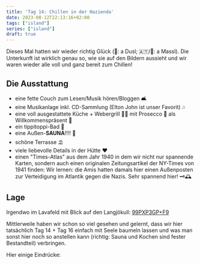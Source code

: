 ```yaml
---
title: 'Tag 14: Chillen in der Hazienda'
date: 2023-08-12T22:13:16+02:00
tags: ["island"]
series: ["island"]
draft: true
---
```

Dieses Mal hatten wir wieder richtig Glück (🏴󠁤󠁥󠁢󠁹󠁿: a Dusl; 🇦🇹/🏴󠁤󠁥󠁢󠁹󠁿: a Massl). Die Unterkunft ist wirklich genau so, wie sie auf den Bildern aussieht und wir waren wieder alle voll und ganz bereit zum Chillen!

## Die Ausstattung

- eine fette Couch zum Lesen/Musik hören/Bloggen 🛋️
- eine Musikanlage inkl. CD-Sammlung (Elton John ist unser Favorit) 🎶
- eine voll ausgestattete Küche + Webergrill 🧑‍🍳 mit Prosecco 🍾 als Willkommenspräsent 🎁
- ein tippitoppi-Bad 🛀
- eine Außen-**SAUNA**!!!! 🧖
- schöne Terrasse ⛱️
- viele liebevolle Details in der Hütte ❤️
- einen "Times-Atlas" aus dem Jahr 1940 in dem wir nicht nur spannende Karten, sondern auch einen originalen Zeitungsartikel der NY-Times von 1941 finden: Wir lernen: die Amis hatten damals hier einen Außenposten zur Verteidigung im Atlantik gegen die Nazis. Sehr spannend hier! 🗝️🕰️

## Lage

Irgendwo im Lavafeld mit Blick auf den Langjökull: [99PXP3GP+F9](https://goo.gl/maps/CtafSYv9qKZNZVJ99)

Mittlerweile haben wir schon so viel gesehen und gelernt, dass wir hier tatsächlich Tag 14 + Tag 16 einfach mit Seele baumeln lassen und was man sonst hier noch so anstellen kann (richtig: Sauna und Kochen sind fester Bestandteil) verbringen.

Hier einige Eindrücke:

